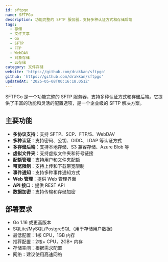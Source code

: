 ```yaml
---
id: sftpgo
name: SFTPGo
description: 功能完整的 SFTP 服务器，支持多种认证方式和存储后端
tags:
  - 存储
  - 文件共享
  - Go
  - SFTP
  - FTP
  - WebDAV
  - 对象存储
  - 云存储
category: 文件存储
website: 'https://github.com/drakkan/sftpgo'
github: 'https://github.com/drakkan/sftpgo'
updatedAt: '2025-05-08T00:16:18.051Z'
---
```


SFTPGo 是一个功能完整的 SFTP 服务器，支持多种认证方式和存储后端。它提供了丰富的功能和灵活的配置选项，是一个企业级的 SFTP 解决方案。

## 主要功能

- **多协议支持**：支持 SFTP、SCP、FTP/S、WebDAV
- **多种认证**：支持密码、公钥、OIDC、LDAP 等认证方式
- **多存储后端**：支持本地存储、S3 兼容存储、Azure Blob 等
- **虚拟文件夹**：支持虚拟文件夹和符号链接
- **配额管理**：支持用户和文件夹配额
- **带宽限制**：支持上传和下载带宽限制
- **事件通知**：支持多种事件通知方式
- **Web 管理**：提供 Web 管理界面
- **API 接口**：提供 REST API
- **数据加密**：支持传输和存储加密

## 部署要求

- Go 1.16 或更高版本
- SQLite/MySQL/PostgreSQL（用于存储用户数据）
- 最低配置：1核 CPU，1GB 内存
- 推荐配置：2核+ CPU，2GB+ 内存
- 存储空间：根据需求配置
- 网络：建议使用高速网络 
